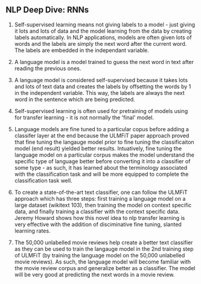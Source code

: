 ## NLP Deep Dive: RNNs

1. Self-supervised learning means not giving labels to a model - just giving it lots and lots of data and the model learning from the data by creating labels automatically. In NLP applications, models are often given lots of words and the labels are simply the next word after the current word. The labels are embedded in the independant variable. 

2. A language model is a model trained to guess the next word in text after reading the previous ones. 

3. A language model is considered self-supervised because it takes lots and lots of text data and creates the labels by offsetting the words by 1 in the independent variable. This way, the labels are always the next word in the sentence which are being predicted. 

4. Self-supervised learning is often used for pretraining of models using for transfer learning - it is not normally the 'final' model. 

5. Language models are fine tuned to a particular copus before adding a classifer layer at the end because the ULMFiT paper approach proved that fine tuning the langauge model prior to fine tuning the classificaiton model (end result) yielded better results. Intuatively, fine tuning the language model on a particular corpus makes the model understand the specific type of language better before converting it into a classifier of some type - as such, it has learned about the terminology associated with the classification task and will be more equipped to complete the classification task well. 

6. To create a state-of-the-art text classifier, one can follow the ULMFiT approach which has three steps: first training a language model on a large dataset (wikitext 103), then training the model on context specific data, and finally training a classifier with the context specific data. Jeremy Howard shows how this novel idea to nlp transfer learning is very effective with the addition of disciminative fine tuning, slanted learning rates. 

7. The 50,000 unlabelled movie reviews help create a better text classifier as they can be used to train the langauge model in the 2nd training step of ULMFiT (by training the language model on the 50,000 unlabelled movie reviews). As such, the language model will become familiar with the movie review corpus and generalize better as a classifier. The model will be very good at predicting the next words in a movie review. 